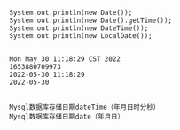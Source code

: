     System.out.println(new Date());
    System.out.println(new Date().getTime());
    System.out.println(new DateTime());
    System.out.println(new LocalDate());


    Mon May 30 11:18:29 CST 2022
    1653880709973
    2022-05-30 11:18:29
    2022-05-30


    Mysql数据库存储日期dateTime（年月日时分秒）
    Mysql数据库存储日期date（年月日）